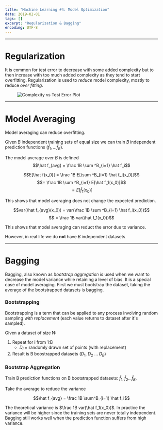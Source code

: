 ```yaml
---
title: "Machine Learning #4: Model Optimization"
date: 2019-02-01
tags: []
excerpt: "Regularization & Bagging"
encoding: UTF-8
---
```


---
# Regularization

It is common for test error to decrease with some added complexity but to then increase with too much added complexity as they tend to start overfitting. Regularization is used to *reduce* model complexity, mostly to reduce *over fitting*.

<figure style="width: 100%" class="align-centre">
<img src="{{ site.url }}{{ site.baseurl }}/assets/images/11-complex-error.png" alt="Complexity vs Test Error Plot">
</figure>

---
# Model Averaging

Model averaging can reduce overfitting.

Given $B$ independent training sets of equal size we can train $B$ independent prediction functions $(\hat f_1, ... \hat f_B)$.

The model average over $B$ is defined
$$\hat f_{avg} = \frac 1B \sum ^B_{i=1} \hat f_i$$

$$E[\hat f(x_0)] = \frac 1B E[\sum ^B_{i=1} \hat f_i(x_0)]$$
$$= \frac 1B \sum ^B_{i=1} E[\hat f_1(x_0)]$$
$$= E[\hat f_1(x_0)]$$

This shows that model averaging does not change the expected prediction.

$$var(\hat f_{avg}(x_0)) = var(\frac 1B \sum ^B_{i=1} \hat f_i(x_0))$$
$$ = \frac 1B var(\hat f_1(x_0))$$

This shows that model averaging can reduct the error due to variance.  

However, in real life we do **not** have $B$ independent datasets.

---
# Bagging

Bagging, also known as *bootstrap aggregation* is used when we want to decrease the model variance while retaining a level of bias. It is a special case of model averaging. First we must bootstrap the dataset, taking the average of the bootstrapped datasets is bagging.

### Bootstrapping

Bootstrapping is a term that can be applied to any process involving random sampling *with replacement* (each value returns to dataset after it's sampled).

Given a dataset of size N:

1. Repeat for i from 1:B
    - $D_i$ = randomly drawn set of points (with replacement)
2. Result is B boostrapped datasets ($D_1$, $D_2$ ... $D_B$)

### Bootstrap Aggregation

Train B prediction functions on B bootstrapped datasets: $\hat f_1, \hat f_2 ... \hat f_B$.

Take the average to reduce the variance

$$\hat f_{avg} = \frac 1B \sum^B_{i=1} \hat f_i$$

The theoretical variance is $\frac 1B var(\hat f_1(x_0))$. In practice the variance will be higher since the training sets are never totally independent. Bagging still works well when the prediction function suffers from high variance.